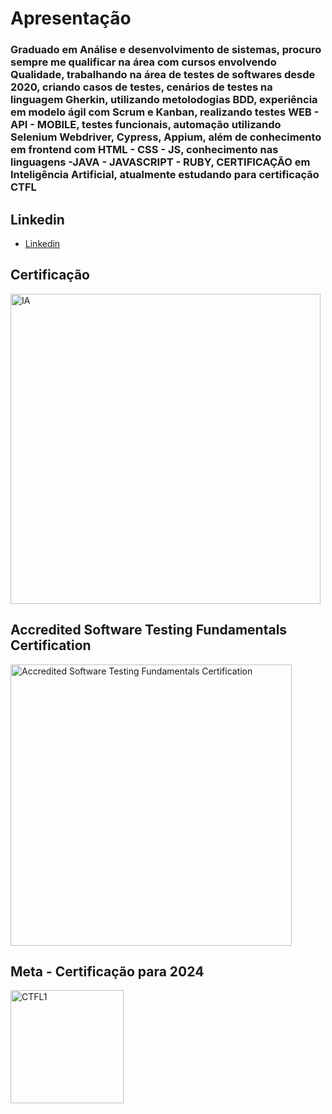 # Apresentação
### Graduado em Análise e desenvolvimento de sistemas,  procuro sempre me qualificar na área com cursos envolvendo Qualidade, trabalhando na área de testes de softwares desde 2020, criando casos de testes, cenários de testes na linguagem Gherkin, utilizando metolodogias BDD, experiência em modelo ágil com Scrum e Kanban, realizando testes WEB - API - MOBILE, testes funcionais, automação utilizando Selenium Webdriver, Cypress, Appium, além de conhecimento em frontend com HTML - CSS - JS, conhecimento nas linguagens -JAVA - JAVASCRIPT - RUBY, CERTIFICAÇÃO  em Inteligência Artificial, atualmente estudando para certificação CTFL

## Linkedin
- [Linkedin](https://www.linkedin.com/in/cristianeisenhut/)
## Certificação

<img width="496" alt="IA" src="https://github.com/cristiancfe/curriculo/assets/32318124/693d8743-3029-4e9a-a3ab-68e0c5b5a6f9">

## Accredited Software Testing Fundamentals Certification
<img width="450" alt="Accredited Software Testing Fundamentals Certification" src="https://github.com/cristiancfe/curriculo/assets/32318124/67303c31-6afc-4700-9471-4840e41af4c0">



## Meta -  Certificação para 2024

<img width="181" alt="CTFL1" src="https://github.com/cristiancfe/curriculo/assets/32318124/19d233f1-29ec-4563-92fc-411dec2755f6">
